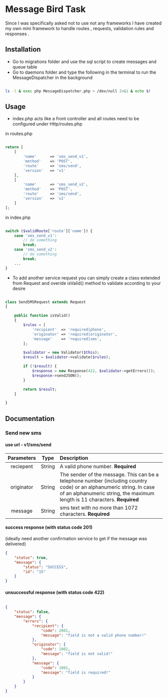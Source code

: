 Message Bird Task
===============================
Since I was specifically asked not to use not any frameworks I have created my own mini framework to handle routes , requests, validation rules and responses .


Installation
-----
* Go to migrations folder and use the sql script to create messages and queue table
* Go to daemons folder and type the following in the terminal to run the MessageDispatcher in the background

```bash

ls -l & exec php MessageDispatcher.php > /dev/null 2>&1 & echo $!

```

Usage
----

* index.php acts like a front controller and all routes need to be configured under Http/routes.php

in routes.php

```php

return [
    [
        'name'      => 'sms_send_v1',
        'method'    => 'POST',
        'route'     => 'sms/send',
        'version'   => 'v1'
    ],
    [
        'name'      => 'sms_send_v2',
        'method'    => 'POST',
        'route'     => 'sms/send',
        'version'   => 'v2'
    ]
];

```
in index.php

```php

switch ($validRoute['route']['name']) {
    case 'sms_send_v1':
        // do something
        break;
    case 'sms_send_v2':
        // do something
        break;
    ...
}

```

* To add another service request you can simply create a class extended from Request and overide isValid() method to validate according to your desire

```php

class SendSMSRequest extends Request
{

    public function isValid()
    {
        $rules = [
            'recipient'  => 'required|phone',
            'originator' => 'required|originator',
            'message'    => 'required|sms',
        ];

        $validator = new Validator($this);
        $result = $validator->validate($rules);

        if (!$result) {
            $response = new Response(422, $validator->getErrors());
            $response->sendJSON();
        }

        return $result;
    }

}

```

Documentation
----

### Send new sms

#### use url - v1/sms/send

| Parameters        | Type           | Description  |
| :------------: |:-------:| :-----------------|
| reciepent     | String | A valid phone number. **Required** |
| originator    | String      |   The sender of the message. This can be a telephone number (including country code) or an alphanumeric string. In case of an alphanumeric string, the maximum length is 11 characters. **Required**|
| message       | String      |    sms text with no more than 1072 characters. **Required** |

#### success response (with status code 201)
(ideally need another confirmation service to get if the message was delivered)

```json
{
    "status": true,
    "message": {
        "status": "SUCCESS",
        "id": "15"
    }
}

```

#### unsuccessful response (with status code 422)

```json

{
    "status": false,
    "message": {
        "errors": {
            "recipient": {
                "code": 2001,
                "message": "field is not a valid phone number!"
            },
            "originator": {
                "code": 1002,
                "message": "field is not valid!"
            },
            "message": {
                "code": 1001,
                "message": "field is required!"
            }
        }
    }
}

```

